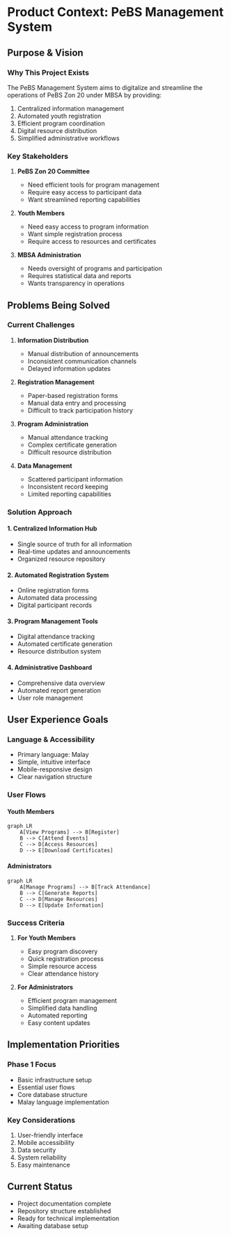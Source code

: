 # Product Context: PeBS Management System

## Purpose & Vision

### Why This Project Exists
The PeBS Management System aims to digitalize and streamline the operations of PeBS Zon 20 under MBSA by providing:
1. Centralized information management
2. Automated youth registration
3. Efficient program coordination
4. Digital resource distribution
5. Simplified administrative workflows

### Key Stakeholders
1. **PeBS Zon 20 Committee**
   - Need efficient tools for program management
   - Require easy access to participant data
   - Want streamlined reporting capabilities

2. **Youth Members**
   - Need easy access to program information
   - Want simple registration process
   - Require access to resources and certificates

3. **MBSA Administration**
   - Needs oversight of programs and participation
   - Requires statistical data and reports
   - Wants transparency in operations

## Problems Being Solved

### Current Challenges
1. **Information Distribution**
   - Manual distribution of announcements
   - Inconsistent communication channels
   - Delayed information updates

2. **Registration Management**
   - Paper-based registration forms
   - Manual data entry and processing
   - Difficult to track participation history

3. **Program Administration**
   - Manual attendance tracking
   - Complex certificate generation
   - Difficult resource distribution

4. **Data Management**
   - Scattered participant information
   - Inconsistent record keeping
   - Limited reporting capabilities

### Solution Approach

#### 1. Centralized Information Hub
- Single source of truth for all information
- Real-time updates and announcements
- Organized resource repository

#### 2. Automated Registration System
- Online registration forms
- Automated data processing
- Digital participant records

#### 3. Program Management Tools
- Digital attendance tracking
- Automated certificate generation
- Resource distribution system

#### 4. Administrative Dashboard
- Comprehensive data overview
- Automated report generation
- User role management

## User Experience Goals

### Language & Accessibility
- Primary language: Malay
- Simple, intuitive interface
- Mobile-responsive design
- Clear navigation structure

### User Flows

#### Youth Members
```mermaid
graph LR
    A[View Programs] --> B[Register]
    B --> C[Attend Events]
    C --> D[Access Resources]
    D --> E[Download Certificates]
```

#### Administrators
```mermaid
graph LR
    A[Manage Programs] --> B[Track Attendance]
    B --> C[Generate Reports]
    C --> D[Manage Resources]
    D --> E[Update Information]
```

### Success Criteria
1. **For Youth Members**
   - Easy program discovery
   - Quick registration process
   - Simple resource access
   - Clear attendance history

2. **For Administrators**
   - Efficient program management
   - Simplified data handling
   - Automated reporting
   - Easy content updates

## Implementation Priorities

### Phase 1 Focus
- Basic infrastructure setup
- Essential user flows
- Core database structure
- Malay language implementation

### Key Considerations
1. User-friendly interface
2. Mobile accessibility
3. Data security
4. System reliability
5. Easy maintenance

## Current Status
- Project documentation complete
- Repository structure established
- Ready for technical implementation
- Awaiting database setup
